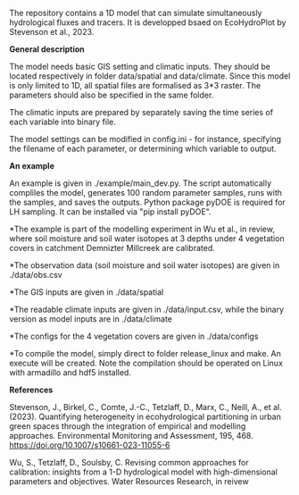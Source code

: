 The repository contains a 1D model that can simulate simultaneously hydrological fluxes and tracers. It is developped bsaed on EcoHydroPlot by Stevenson et al., 2023.


**General description**

The model needs basic GIS setting and climatic inputs. They should be located respectively in folder data/spatial and data/climate. Since this model is only limited to 1D, all spatial files are formalised as 3*3 raster. The parameters should also be specified in the same folder.

The climatic inputs are prepared by separately saving the time series of each variable into binary file.

The model settings can be modified in config.ini -  for instance, specifying the filename of each parameter, or determining which variable to output.


**An example**

An example is given in ./example/main_dev.py. The script automatically compliles the model, generates 100 random parameter samples, runs with the samples, and saves the outputs. Python package pyDOE is required for LH sampling. It can be installed via "pip install pyDOE".

*The example is part of the modelling experiment in Wu et al., in review, where soil moisture and soil water isotopes at 3 depths under 4 vegetation covers in catchment Demnizter Millcreek are calibrated.

*The observation data (soil moisture and soil water isotopes) are given in ./data/obs.csv

*The GIS inputs are given in ./data/spatial

*The readable climate inputs are given in ./data/input.csv, while the binary version as model inputs are in ./data/climate

*The configs for the 4 vegetation covers are given in ./data/configs

*To compile the model, simply direct to folder release_linux and make. An execute will be created. Note the compilation should be operated on Linux with armadillo and hdf5 installed.


**References**

Stevenson, J., Birkel, C., Comte, J.-C., Tetzlaff, D., Marx, C., Neill, A., et al. (2023). Quantifying heterogeneity in ecohydrological partitioning in urban green spaces through the integration of empirical and modelling approaches. Environmental Monitoring and Assessment, 195, 468. https://doi.org/10.1007/s10661-023-11055-6

Wu, S., Tetzlaff, D., Soulsby, C. Revising common approaches for calibration: insights from a 1-D hydrological model with high-dimensional parameters and objectives. Water Resources Research, in reivew